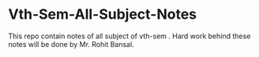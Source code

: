 # Vth-Sem-All-Subject-Notes
This repo contain notes of all subject of vth-sem . Hard work behind these notes will be done by Mr. Rohit Bansal.
